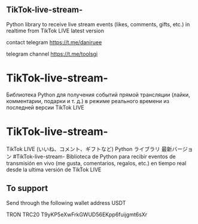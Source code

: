 ## TikTok-live-stream-
Python library to receive live stream events (likes, comments, gifts, etc.) in realtime from TikTok LIVE latest version

contact telegram https://t.me/daniruee

telegram channel https://t.me/toolsgi


# TikTok-live-stream-
Библиотека Python для получения событий прямой трансляции (лайки, комментарии, подарки и т. д.) в режиме реального времени из последней версии TikTok LIVE

# TikTok-live-stream-
TikTok LIVE (いいね、コメント、ギフトなど) Python ライブラリ 最新バージョン
#TikTok-live-stream-
Biblioteca de Python para recibir eventos de transmisión en vivo (me gusta, comentarios, regalos, etc.) en tiempo real desde la ultima versión de TikTok LIVE


## To support
Send through the following wallet address USDT 

TRON TRC20 
T9yKP5eXwFrkGWUD56EKpp6fuijgmt6sXr
 

